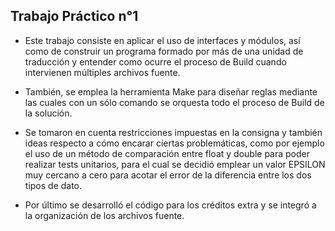 ## Trabajo Práctico n°1 ##

- Este trabajo consiste en aplicar el uso de interfaces y módulos, así como de construir un programa formado por más de una unidad de traducción y entender como ocurre el proceso de Build cuando intervienen múltiples archivos fuente.

- También, se emplea la herramienta Make para diseñar reglas mediante las cuales con un sólo comando se orquesta todo el proceso de Build de la solución.

- Se tomaron en cuenta restricciones impuestas en la consigna y también ideas respecto a cómo encarar ciertas problemáticas, como por ejemplo el uso de un método de comparación entre float y double para poder realizar tests unitarios, para el cual se decidió emplear un valor EPSILON muy cercano a cero para acotar el error de la diferencia entre los dos tipos de dato.

- Por último se desarrolló el código para los créditos extra y se integró a la organización de los archivos fuente.